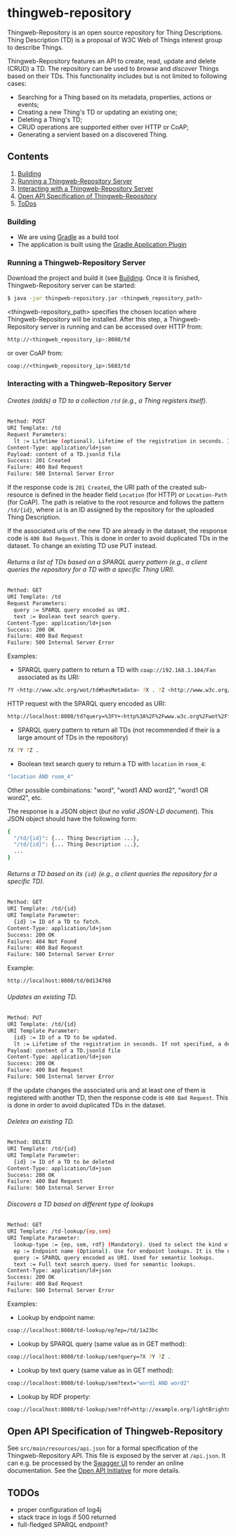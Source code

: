 # thingweb-repository

Thingweb-Repository is an open source repository for Thing Descriptions. Thing Description (TD) is a proposal of W3C Web of Things interest group to describe Things.

Thingweb-Repository features an API to create, read, update and delete (CRUD) a TD. The repository can be used to *browse* and *discover* Things based on their TDs. This functionality includes but is not limited to following cases:

  - Searching for a Thing based on its metadata, properties, actions or events;
  - Creating a new Thing's TD or updating an existing one;
  - Deleting a Thing's TD;
  - CRUD operations are supported either over HTTP or CoAP;
  - Generating a servient based on a discovered Thing.

## Contents
1. [Building](#building)
2. [Running a Thingweb-Repository Server](#Running-a-Thingweb-Repository-Server)
3. [Interacting with a Thingweb-Repository Server](#Interacting-with-a-Thingweb-Repository-Server)
4. [Open API Specification of Thingweb-Repository](#Open-API-Specification-of-Thingweb-Repository)
5. [ToDos](#ToDos)

### Building

* We are using [Gradle](https://gradle.org/) as a build tool
* The application is built using the [Gradle Application Plugin](https://docs.gradle.org/current/userguide/application_plugin.html)

### Running a Thingweb-Repository Server

Download the project and build it (see [Building](#Building). Once it is finished, Thingweb-Repository server can be started:
```sh
$ java -jar thingweb-repository.jar <thingweb_repository_path>
```
<thingweb-repository_path> specifies the chosen location where Thingweb-Repository will be installed. After this step, a Thingweb-Repository server is running and can be accessed over HTTP from:
```sh
http://<thingweb_repository_ip>:8080/td
```
or over CoAP from:

    coap://<thingweb_repository_ip>:5683/td

### Interacting with a Thingweb-Repository Server

###### Creates (adds) a TD to a collection `/td` (e.g., a Thing registers itself).

```sh
Method: POST
URI Template: /td
Request Parameters:
  lt := Lifetime (optional). Lifetime of the registration in seconds. If not specified, a default value of 86400 (24 hours) is assumed.
Content-Type: application/ld+json
Payload: content of a TD.jsonld file
Success: 201 Created
Failure: 400 Bad Request
Failure: 500 Internal Server Error
```

If the response code is `201 Created`, the URI path of the created sub-resource is defined in the header field `Location` (for HTTP) or `Location-Path` (for CoAP). The path is relative to the root resource and follows the pattern `/td/{id}`, where `id` is an ID assigned by the repository for the uploaded Thing Description.

If the associated uris of the new TD are already in the dataset, the response code is `400 Bad Request`. This is done in order to avoid duplicated TDs in the dataset. To change an existing TD use PUT instead.

###### Returns a list of TDs based on a SPARQL query pattern (e.g., a client queries the repository for a TD with a specific Thing URI).

```sh
Method: GET
URI Template: /td
Request Parameters:
  query := SPARQL query encoded as URI.
  text := Boolean text search query.
Content-Type: application/ld+json
Success: 200 OK
Failure: 400 Bad Request
Failure: 500 Internal Server Error
```

Examples:

- SPARQL query pattern to return a TD with `coap://192.168.1.104/Fan` associated as its URI:
```sh
?Y <http://www.w3c.org/wot/td#hasMetadata> ?X . ?Z <http://www.w3c.org/wot/td#associatedUri> "coap://192.168.1.104/Fan" .
```
HTTP request with the SPARQL query encoded as URI:
```sh
http://localhost:8080/td?query=%3FY+<http%3A%2F%2Fwww.w3c.org%2Fwot%2Ftd%23hasMetadata>+%3FX+.%3FZ+<http%3A%2F%2Fwww.w3c.org%2Fwot%2Ftd%23associatedUri>++"coap%3A%2F%2F192.168.1.104%2FFan".
```

- SPARQL query pattern to return all TDs (not recommended if their is a large amount of TDs in the repository)
```sh
?X ?Y ?Z .
```

- Boolean text search query to return a TD with `location` in `room_4`:
```sh
"location AND room_4"
```

Other possible combinations: "word", "word1 AND word2", "word1 OR word2", etc.

The response is a JSON object (_but no valid JSON-LD document_). This JSON object should have the following form:
```sh
{
  "/td/{id}": {... Thing Description ...},
  "/td/{id}": {... Thing Description ...},
  ...
}
```

###### Returns a TD based on its `{id}` (e.g., a client queries the repository for a specific TD).

```sh
Method: GET
URI Template: /td/{id}
URI Template Parameter:   
  {id} := ID of a TD to fetch.
Content-Type: application/ld+json
Success: 200 OK
Failure: 404 Not Found
Failure: 400 Bad Request
Failure: 500 Internal Server Error
```

Example:
```sh
http://localhost:8080/td/0d134768
```


###### Updates an existing TD.
```sh
Method: PUT
URI Template: /td/{id}
URI Template Parameter:   
  {id} := ID of a TD to be updated.
  lt := Lifetime of the registration in seconds. If not specified, a default value of 86400 (24 hours) is assumed.
Payload: content of a TD.jsonld file
Content-Type: application/ld+json
Success: 200 OK
Failure: 400 Bad Request
Failure: 500 Internal Server Error
```

If the update changes the associated uris and at least one of them is registered with another TD, then the response code is `400 Bad Request`. This is done in order to avoid duplicated TDs in the dataset.

###### Deletes an existing TD.
```sh
Method: DELETE
URI Template: /td/{id}
URI Template Parameter:   
  {id} := ID of a TD to be deleted
Content-Type: application/ld+json
Success: 200 OK
Failure: 400 Bad Request
Failure: 500 Internal Server Error
```

###### Discovers a TD based on different type of lookups
```sh
Method: GET
URI Template: /td-lookup/{ep,sem}
URI Template Parameter:   
  lookup-type := {ep, sem, rdf} (Mandatory). Used to select the kind of lookup to perform (endpoint or semantic). The first type is used to lookup TD’s by endpoint. The second type is used to lookup based on SPARQL query or a full text search query. The third type is used to lookup the unit values of a given RDF property.
  ep := Endpoint name (Optional). Use for endpoint lookups. It is the name given to the TD on registration (see POST method), and returned in the response content. If not specified all TDs are listed, otherwise it is used as a filter. Ex.: /td/1a23bc.
  query := SPARQL query encoded as URI. Used for semantic lookups.
  text := Full text search query. Used for semantic lookups.
Content-Type: application/ld+json
Success: 200 OK
Failure: 400 Bad Request
Failure: 500 Internal Server Error
```

Examples:
- Lookup by endpoint name:
```sh
coap://localhost:8080/td-lookup/ep?ep=/td/1a23bc
```

- Lookup by SPARQL query (same value as in GET method):
```sh
coap://localhost:8080/td-lookup/sem?query=?X ?Y ?Z .
```

- Lookup by text query (same value as in GET method):
```sh
coap://localhost:8080/td-lookup/sem?text="word1 AND word2"
```

- Lookup by RDF property:
```sh
coap://localhost:8080/td-lookup/sem?rdf=http://example.org/lightBrightness
```

## Open API Specification of Thingweb-Repository

See `src/main/resources/api.json` for a formal specification of the Thingweb-Repository API. This file is exposed by the server at `/api.json`. It can e.g. be processed by the [Swagger UI](http://swagger.io/swagger-ui/) to render an online documentation. See the [Open API Initiative](https://www.openapis.org/) for more details.

## TODOs

 - proper configuration of log4j
 - stack trace in logs if 500 returned
 - full-fledged SPARQL endpoint?